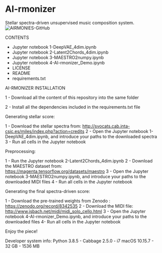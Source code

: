 # AI-rmonizer
Stellar spectra-driven unsupervised music composition system.
![AIRMONIES-GitHub](https://github.com/AuditoryVO/AI-rmonizer/assets/144262864/84691096-eb8a-4334-9c5c-3acafd478fce)

CONTENTS
- Jupyter notebook 1-DeepVAE_4dim.ipynb
- Jupyter notebook 2-Latent2Chords_4dim.ipynb
- Jupyter notebook 3-MAESTRO2numpy.ipynb
- Jupyter notebook 4-AI-rmonizer_Demo.ipynb
- LICENSE
- README
- requirements.txt

AI-RMONIZER INSTALLATION

1 - Download all the content of this repository into the same folder

2 - Install all the dependencies included in the requirements.txt file

Generating stellar score:

1 - Download the stellar spectra from: http://svocats.cab.inta-csic.es/miles/index.php?action=credits
2 - Open the Jupyter notebook 1-DeepVAE_4dim.ipynb, and introduce your paths to the downloaded spectra
3 - Run all cells in the Jupyter notebook 

Preprocessing:

1 - Run the Jupyter notebook 2-Latent2Chords_4dim.ipynb
2 - Download the MAESTRO dataset from: https://magenta.tensorflow.org/datasets/maestro
3 - Open the Jupyter notebook 3-MAESTRO2numpy.ipynb, and introduce your paths to the downloaded MIDI files
4 - Run all cells in the Jupyter notebook

Generating the final spectra-driven score:

1 - Download the pre-trained weights from Zenodo : https://zenodo.org/record/8342535
2 - Download the MIDI file: http://www.jsbach.net/midi/midi_solo_cello.html
3 - Open the Jupyter notebook 4-AI-rmonizer_Demo.ipynb, and introduce your paths to the downloaded files
4- Run all cells in the Jupyter notebook

Enjoy the piece!

Developer system info: Python 3.8.5 - Cabbage 2.5.0 - i7 macOS 10.15.7 - 32 GB - 1536 MB

